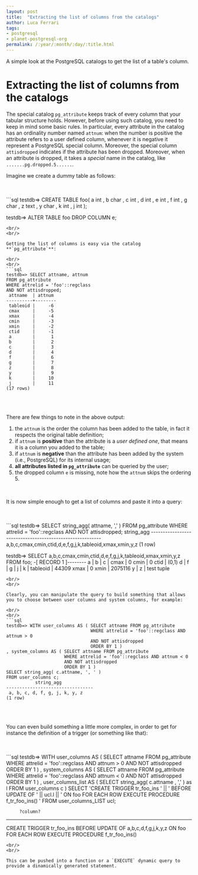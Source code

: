 ```yaml
---
layout: post
title:  "Extracting the list of columns from the catalogs"
author: Luca Ferrari
tags:
- postgresql
- planet-postgresql-org
permalink: /:year/:month/:day/:title.html
---
```

A simple look at the PostgreSQL catalogs to get the list of a table's column.

# Extracting the list of columns from the catalogs

The special catalog `pg_attribute` keeps track of every column that your tabular structure holds.
However, before using such catalog, you need to keep in mind some basic rules. In particular, every attribute in the catalog has an ordinality number named `attnum`: when the number is positive the attribute refers to a user defined column, whenever it is negative it represent a PostgreSQL special column.
Moreover, the special column `attisdropped` indicates if the attribute has been dropped. Moreover, when an attribute is dropped, it takes a *special* name in the catalog, like `.......pg.dropped.5......`.


Imagine we create a dummy table as follows:

<br/>
<br/>
```sql
testdb=> CREATE TABLE foo(
a int
, b char
, c int
, d int
, e int
, f int
, g char
, z text
, y char
, k int
, j int
);

testdb=> ALTER TABLE foo DROP COLUMN e;

```
<br/>
<br/>

Getting the list of columns is easy via the catalog **`pg_attribute`**:

<br/>
<br/>
```sql
testdb=> SELECT attname, attnum
FROM pg_attribute
WHERE attrelid = 'foo'::regclass
AND NOT attisdropped;
 attname  | attnum
----------+--------
 tableoid |     -6
 cmax     |     -5
 xmax     |     -4
 cmin     |     -3
 xmin     |     -2
 ctid     |     -1
 a        |      1
 b        |      2
 c        |      3
 d        |      4
 f        |      6
 g        |      7
 z        |      8
 y        |      9
 k        |     10
 j        |     11
(17 rows)

```
<br/>
<br/>

There are few things to note in the above output:
1) the `attnum` is the order the column has been added to the table, in fact it respects the original table definition;
2) if `attnum` is **positive** than the attribute is a *user defined one*, that means it is a column you added to the table;
3) if `attnum` is **negative** than the attribute has been added by the system (i.e., PostgreSQL) for its internal usage;
4) **all attributes listed in `pg_attribute`** can be queried by the user;
5) the dropped column `e` is missing, note how the `attnum` skips the ordering 5.


<br/>

It is now simple enough to get a list of columns and paste it into a query:

<br/>
<br/>
```sql
testdb=> SELECT string_agg( attname, ',' )
FROM pg_attribute
WHERE attrelid = 'foo'::regclass
AND NOT attisdropped;
                       string_agg
---------------------------------------------------------
 a,b,c,cmax,cmin,ctid,d,e,f,g,j,k,tableoid,xmax,xmin,y,z
(1 row)

testdb=> SELECT a,b,c,cmax,cmin,ctid,d,e,f,g,j,k,tableoid,xmax,xmin,y,z FROM foo;
-[ RECORD 1 ]--------
a        |
b        |
c        |
cmax     | 0
cmin     | 0
ctid     | (0,1)
d        |
f        |
g        |
j        |
k        |
tableoid | 44309
xmax     | 0
xmin     | 2075116
y        |
z        | test tuple

```
<br/>
<br/>

Clearly, you can manipulate the query to build something that allows you to choose between user columns and system columns, for example:

<br/>
<br/>
```sql
testdb=> WITH user_columns AS ( SELECT attname FROM pg_attribute
                                WHERE attrelid = 'foo'::regclass AND attnum > 0
								AND NOT attisdropped
								ORDER BY 1 )
, system_columns AS ( SELECT attname FROM pg_attribute
                      WHERE attrelid = 'foo'::regclass AND attnum < 0
					  AND NOT attisdropped
					  ORDER BY 1 )
SELECT string_agg( c.attname, ', ' )
FROM user_columns c;
           string_agg
---------------------------------
 a, b, c, d, f, g, j, k, y, z
(1 row)

```
<br/>
<br/>


You can even build something a little more complex, in order to get for instance the definition of a trigger (or something like that):



<br/>
<br/>
```sql
testdb=> WITH user_columns AS ( SELECT attname FROM pg_attribute
                                WHERE attrelid = 'foo'::regclass AND attnum > 0
								AND NOT attisdropped
								ORDER BY 1 )
, system_columns AS ( SELECT attname FROM pg_attribute
                      WHERE attrelid = 'foo'::regclass AND attnum < 0
					  AND NOT attisdropped
					  ORDER BY 1 )
, user_columns_list AS ( SELECT string_agg( c.attname , ',' ) as l
                         FROM user_columns c )
SELECT 'CREATE TRIGGER tr_foo_ins '
      || ' BEFORE UPDATE OF '
	  || ucl.l
	  || ' ON foo  FOR EACH ROW EXECUTE PROCEDURE f_tr_foo_ins() '
FROM user_columns_LIST ucl;

         ?column?
--------------------------------------------------------------------------------------------------------------------------
 CREATE TRIGGER tr_foo_ins  BEFORE UPDATE OF a,b,c,d,f,g,j,k,y,z ON foo  FOR EACH ROW EXECUTE PROCEDURE f_tr_foo_ins()

```
<br/>
<br/>

This can be pushed into a function or a `EXECUTE` dynamic query to provide a dinamically generated statement.
